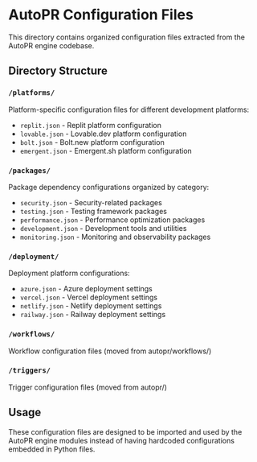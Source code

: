 # AutoPR Configuration Files

This directory contains organized configuration files extracted from the AutoPR engine codebase.

## Directory Structure

### `/platforms/`

Platform-specific configuration files for different development platforms:

- `replit.json` - Replit platform configuration
- `lovable.json` - Lovable.dev platform configuration  
- `bolt.json` - Bolt.new platform configuration
- `emergent.json` - Emergent.sh platform configuration

### `/packages/`

Package dependency configurations organized by category:

- `security.json` - Security-related packages
- `testing.json` - Testing framework packages
- `performance.json` - Performance optimization packages
- `development.json` - Development tools and utilities
- `monitoring.json` - Monitoring and observability packages

### `/deployment/`

Deployment platform configurations:

- `azure.json` - Azure deployment settings
- `vercel.json` - Vercel deployment settings
- `netlify.json` - Netlify deployment settings
- `railway.json` - Railway deployment settings

### `/workflows/`

Workflow configuration files (moved from autopr/workflows/)

### `/triggers/`

Trigger configuration files (moved from autopr/)

## Usage

These configuration files are designed to be imported and used by the AutoPR engine modules instead of having hardcoded configurations embedded in Python files.
